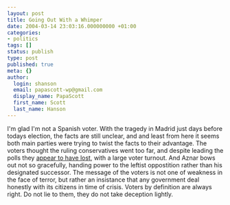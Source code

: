 ```yaml
---
layout: post
title: Going Out With a Whimper
date: 2004-03-14 23:03:16.000000000 +01:00
categories:
- politics
tags: []
status: publish
type: post
published: true
meta: {}
author:
  login: shanson
  email: papascott-wp@gmail.com
  display_name: PapaScott
  first_name: Scott
  last_name: Hanson
---
```

<p>I'm glad I'm not a Spanish voter. With the tragedy in Madrid just days before todays election, the facts are still unclear, and and least from here it seems both main parties were trying to twist the facts to their advantage. The voters thought the ruling conservatives went too far, and despite leading the polls they <a title="BBC NEWS | Europe | Spanish government admits defeat" href="http://news.bbc.co.uk/2/hi/europe/3511280.stm">appear to have lost</a>, with a large voter turnout. And Aznar bows out not so gracefully, handing power to the leftist oppostition rather than his designated successor. The message of the voters is not one of weakness in the face of terror, but rather an insistance that any government deal honestly with its citizens in time of crisis. Voters by definition are always right. Do not lie to them, they do not take deception lightly.</p>
